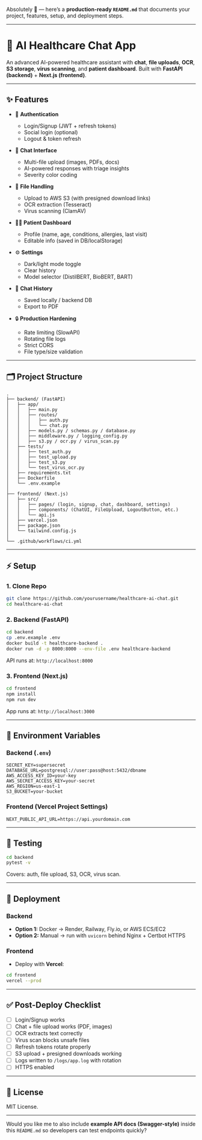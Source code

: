 Absolutely 🚀 — here’s a **production-ready `README.md`** that documents your project, features, setup, and deployment steps.

---

# 🏥 AI Healthcare Chat App

An advanced AI-powered healthcare assistant with **chat**, **file uploads**, **OCR**, **S3 storage**, **virus scanning**, and **patient dashboard**.
Built with **FastAPI (backend)** + **Next.js (frontend)**.

---

## ✨ Features

* 🔐 **Authentication**

  * Login/Signup (JWT + refresh tokens)
  * Social login (optional)
  * Logout & token refresh

* 💬 **Chat Interface**

  * Multi-file upload (images, PDFs, docs)
  * AI-powered responses with triage insights
  * Severity color coding

* 📂 **File Handling**

  * Upload to AWS S3 (with presigned download links)
  * OCR extraction (Tesseract)
  * Virus scanning (ClamAV)

* 🧑‍⚕️ **Patient Dashboard**

  * Profile (name, age, conditions, allergies, last visit)
  * Editable info (saved in DB/localStorage)

* ⚙️ **Settings**

  * Dark/light mode toggle
  * Clear history
  * Model selector (DistilBERT, BioBERT, BART)

* 📜 **Chat History**

  * Saved locally / backend DB
  * Export to PDF

* 🔒 **Production Hardening**

  * Rate limiting (SlowAPI)
  * Rotating file logs
  * Strict CORS
  * File type/size validation

---

## 🗂️ Project Structure

```
.
├── backend/ (FastAPI)
│   ├── app/
│   │   ├── main.py
│   │   ├── routes/
│   │   │   ├── auth.py
│   │   │   └── chat.py
│   │   ├── models.py / schemas.py / database.py
│   │   ├── middleware.py / logging_config.py
│   │   ├── s3.py / ocr.py / virus_scan.py
│   ├── tests/
│   │   ├── test_auth.py
│   │   ├── test_upload.py
│   │   ├── test_s3.py
│   │   └── test_virus_ocr.py
│   ├── requirements.txt
│   ├── Dockerfile
│   └── .env.example
│
├── frontend/ (Next.js)
│   ├── src/
│   │   ├── pages/ (login, signup, chat, dashboard, settings)
│   │   ├── components/ (ChatUI, FileUpload, LogoutButton, etc.)
│   │   └── api.js
│   ├── vercel.json
│   ├── package.json
│   └── tailwind.config.js
│
└── .github/workflows/ci.yml
```

---

## ⚡ Setup

### 1. Clone Repo

```bash
git clone https://github.com/yourusername/healthcare-ai-chat.git
cd healthcare-ai-chat
```

### 2. Backend (FastAPI)

```bash
cd backend
cp .env.example .env
docker build -t healthcare-backend .
docker run -d -p 8000:8000 --env-file .env healthcare-backend
```

API runs at: `http://localhost:8000`

### 3. Frontend (Next.js)

```bash
cd frontend
npm install
npm run dev
```

App runs at: `http://localhost:3000`

---

## 🔑 Environment Variables

### Backend (`.env`)

```
SECRET_KEY=supersecret
DATABASE_URL=postgresql://user:pass@host:5432/dbname
AWS_ACCESS_KEY_ID=your-key
AWS_SECRET_ACCESS_KEY=your-secret
AWS_REGION=us-east-1
S3_BUCKET=your-bucket
```

### Frontend (Vercel Project Settings)

```
NEXT_PUBLIC_API_URL=https://api.yourdomain.com
```

---

## 🧪 Testing

```bash
cd backend
pytest -v
```

Covers: auth, file upload, S3, OCR, virus scan.

---

## 🚀 Deployment

### Backend

* **Option 1:** Docker → Render, Railway, Fly.io, or AWS ECS/EC2
* **Option 2:** Manual → run with `uvicorn` behind Nginx + Certbot HTTPS

### Frontend

* Deploy with **Vercel**:

```bash
cd frontend
vercel --prod
```

---

## ✅ Post-Deploy Checklist

* [ ] Login/Signup works
* [ ] Chat + file upload works (PDF, images)
* [ ] OCR extracts text correctly
* [ ] Virus scan blocks unsafe files
* [ ] Refresh tokens rotate properly
* [ ] S3 upload + presigned downloads working
* [ ] Logs written to `/logs/app.log` with rotation
* [ ] HTTPS enabled

---

## 📜 License

MIT License.

---

Would you like me to also include **example API docs (Swagger-style)** inside this `README.md` so developers can test endpoints quickly?

